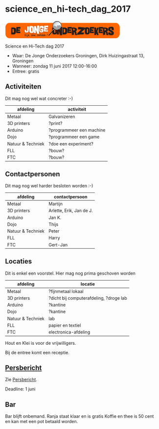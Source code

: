 # science_en_hi-tech_dag_2017

![De Jonge Onderzoekers Groningen](Djog.png)

Science en Hi-Tech dag 2017

 * Waar: De Jonge Onderzoekers Groningen, Dirk Huizingastraat 13, Groningen
 * Wanneer: zondag 11 juni 2017 12:00-16:00
 * Entree: gratis

## Activiteiten

Dit mag nog wel wat concreter :-)

afdeling|activiteit
---|---
Metaal|Galvanizeren
3D printers|?print?
Arduino|?programmeer een machine
Dojo|?programmeer een game
Natuur & Techniek|?doe een experiment?
FLL|?bouw?
FTC|?bouw?

## Contactpersonen

Dit mag nog wel harder besloten worden :-)

afdeling|contactpersoon
---|---
Metaal|Martijn
3D printers|Arlette, Erik, Jan de J.
Arduino|Jan K.
Dojo|Thijs
Natuur & Techniek|Peter
FLL|Harry
FTC|Gert-Jan

## Locaties

Dit is enkel een voorstel. Hier mag nog prima geschoven worden

afdeling|locatie
---|---
Metaal|?fijnmetaal lokaal
3D printers|?dicht bij computerafdeling, ?droge lab
Arduino|?kantine
Dojo|?kantine
Natuur & Techniek|lab
FLL|papier en textiel
FTC|electronica-afdeling

Hout en Klei is voor de vrijwilligers.

Bij de entree komt een receptie.

## [Persbericht](Persbericht.md)

Zie [Persbericht](Persbericht.md).

Deadline: 1 juni

## Bar

Bar blijft onbemand.
Ranja staat klaar en is gratis
Koffie en thee is 50 cent en kan met een pot betaald worden.
